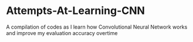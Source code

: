 # Attempts-At-Learning-CNN
A compilation of codes as I learn how Convolutional Neural Network works and improve my evaluation accuracy overtime
